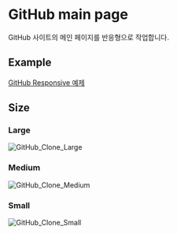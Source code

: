 # GitHub main page

GitHub 사이트의 메인 페이지를 반응형으로 작업합니다.

## Example

[GitHub Responsive 예제](https://soojeonghan.github.io/GitHub-Responsive/)

## Size

### Large
![GitHub_Clone_Large](https://user-images.githubusercontent.com/49259666/90304524-d2023280-def3-11ea-88e8-ce853f1c1d59.png)

### Medium
![GitHub_Clone_Medium](https://user-images.githubusercontent.com/49259666/90304526-d4648c80-def3-11ea-90b9-4aec698c1056.png)

### Small
![GitHub_Clone_Small](https://user-images.githubusercontent.com/49259666/90304525-d3cbf600-def3-11ea-8728-2bc71d102f43.png)
